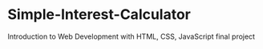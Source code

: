 # Simple-Interest-Calculator
 Introduction to Web Development with HTML, CSS, JavaScript final project
